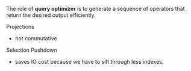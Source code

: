 
The role of **query optimizer** is to generate a sequence of operators that return the desired output efficiently.

Projections
- not commutative


Selection Pushdown
- saves IO cost because we have to sift through less indexes.